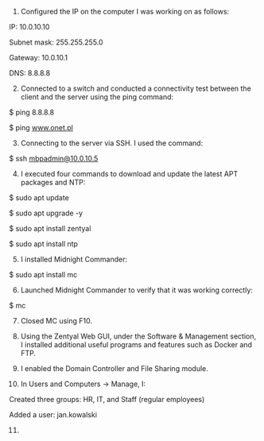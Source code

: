 1. Configured the IP on the computer I was working on as follows:
  
  IP: 10.0.10.10
  
  Subnet mask: 255.255.255.0
  
  Gateway: 10.0.10.1
  
  DNS: 8.8.8.8


2. Connected to a switch and conducted a connectivity test between the client and the server using the ping command:

  $ ping 8.8.8.8
  
  $ ping www.onet.pl


3. Connecting to the server via SSH.
I used the command:

  $ ssh mbpadmin@10.0.10.5


4. I executed four commands to download and update the latest APT packages and NTP:

  $ sudo apt update
  
  $ sudo apt upgrade -y
  
  $ sudo apt install zentyal
  
  $ sudo apt install ntp


5. I installed Midnight Commander:

  $ sudo apt install mc
  

6. Launched Midnight Commander to verify that it was working correctly:

  $ mc


7. Closed MC using F10.


8. Using the Zentyal Web GUI, under the Software & Management section, I installed additional useful programs and features such as Docker and FTP.


9. I enabled the Domain Controller and File Sharing module.


10. In Users and Computers → Manage, I:

  Created three groups: HR, IT, and Staff (regular employees)
  
  Added a user: jan.kowalski


11. 
